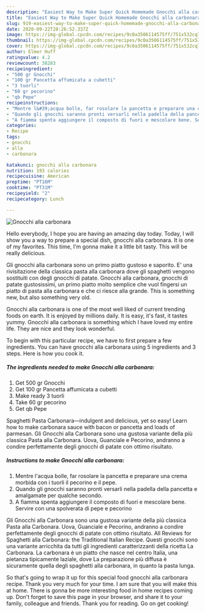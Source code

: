 ```yaml
---
description: "Easiest Way to Make Super Quick Homemade Gnocchi alla carbonara"
title: "Easiest Way to Make Super Quick Homemade Gnocchi alla carbonara"
slug: 919-easiest-way-to-make-super-quick-homemade-gnocchi-alla-carbonara
date: 2020-09-22T20:26:52.337Z
image: https://img-global.cpcdn.com/recipes/9c0a3506114575ff/751x532cq70/gnocchi-alla-carbonara-recipe-main-photo.jpg
thumbnail: https://img-global.cpcdn.com/recipes/9c0a3506114575ff/751x532cq70/gnocchi-alla-carbonara-recipe-main-photo.jpg
cover: https://img-global.cpcdn.com/recipes/9c0a3506114575ff/751x532cq70/gnocchi-alla-carbonara-recipe-main-photo.jpg
author: Elmer Huff
ratingvalue: 4.2
reviewcount: 38283
recipeingredient:
- "500 gr Gnocchi"
- "100 gr Pancetta affumicata a cubetti"
- "3 tuorli"
- "60 gr pecorino"
- "qb Pepe"
recipeinstructions:
- "Mentre l&#39;acqua bolle, far rosolare la pancetta e preparare una crema morbida con i tuorli il pecorino e il pepe."
- "Quando gli gnocchi saranno pronti versarli nella padella della pancetta e amalgamate per qualche secondo."
- "A fiamma spenta aggiungere il composto di fuori e mescolare bene. Servire con una spolverata di pepe e pecorino"
categories:
- Recipe
tags:
- gnocchi
- alla
- carbonara

katakunci: gnocchi alla carbonara 
nutrition: 193 calories
recipecuisine: American
preptime: "PT16M"
cooktime: "PT31M"
recipeyield: "2"
recipecategory: Lunch

---
```



![Gnocchi alla carbonara](https://img-global.cpcdn.com/recipes/9c0a3506114575ff/751x532cq70/gnocchi-alla-carbonara-recipe-main-photo.jpg)

Hello everybody, I hope you are having an amazing day today. Today, I will show you a way to prepare a special dish, gnocchi alla carbonara. It is one of my favorites. This time, I'm gonna make it a little bit tasty. This will be really delicious.

Gli gnocchi alla carbonara sono un primo piatto gustoso e saporito. E&#39; una rivisitazione della classica pasta alla carbonara dove gli spaghetti vengono sostituiti con degli gnocchi di patate. Gnocchi alla carbonara, gnocchi di patate gustosissimi, un primo piatto molto semplice che vuol fingersi un piatto di pasta alla carbonara e che ci riesce alla grande. This is something new, but also something very old.

Gnocchi alla carbonara is one of the most well liked of current trending foods on earth. It is enjoyed by millions daily. It is easy, it's fast, it tastes yummy. Gnocchi alla carbonara is something which I have loved my entire life. They are nice and they look wonderful.


To begin with this particular recipe, we have to first prepare a few ingredients. You can have gnocchi alla carbonara using 5 ingredients and 3 steps. Here is how you cook it.

<!--inarticleads1-->

##### The ingredients needed to make Gnocchi alla carbonara:

1. Get 500 gr Gnocchi
1. Get 100 gr Pancetta affumicata a cubetti
1. Make ready 3 tuorli
1. Take 60 gr pecorino
1. Get qb Pepe


Spaghetti Pasta Carbonara—indulgent and delicious, yet so easy! Learn how to make carbonara sauce with bacon or pancetta and loads of parmesan. Gli Gnocchi alla Carbonara sono una gustosa variante della più classica Pasta alla Carbonara. Uova, Guanciale e Pecorino, andranno a condire perfettamente degli gnocchi di patate con ottimo risultato. 

<!--inarticleads2-->

##### Instructions to make Gnocchi alla carbonara:

1. Mentre l&#39;acqua bolle, far rosolare la pancetta e preparare una crema morbida con i tuorli il pecorino e il pepe.
1. Quando gli gnocchi saranno pronti versarli nella padella della pancetta e amalgamate per qualche secondo.
1. A fiamma spenta aggiungere il composto di fuori e mescolare bene. Servire con una spolverata di pepe e pecorino


Gli Gnocchi alla Carbonara sono una gustosa variante della più classica Pasta alla Carbonara. Uova, Guanciale e Pecorino, andranno a condire perfettamente degli gnocchi di patate con ottimo risultato. All Reviews for Spaghetti alla Carbonara: the Traditional Italian Recipe. Questi gnocchi sono una variante arricchita da tutti gli ingredienti caratterizzanti della ricetta La Carbonara. La carbonara è un piatto che nasce nel centro Italia, una pietanza tipicamente laziale, dove La preparazione più diffusa è sicuramente quella degli spaghetti alla carbonara, in quanto la pasta lunga. 

So that's going to wrap it up for this special food gnocchi alla carbonara recipe. Thank you very much for your time. I am sure that you will make this at home. There is gonna be more interesting food in home recipes coming up. Don't forget to save this page in your browser, and share it to your family, colleague and friends. Thank you for reading. Go on get cooking!
